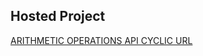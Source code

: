 ## Hosted Project

[ARITHMETIC OPERATIONS API CYCLIC URL](https://e-commerce-api-10.herokuapp.com/)

